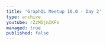 ```yaml
---
title: 'GraphQL Meetup 10.0 - Day 2'
type: archive
youtube: rZzM5jnIKFo
managed: true
published: false
---
```

